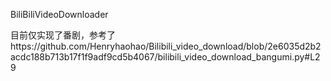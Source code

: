 BiliBiliVideoDownloader

目前仅实现了番剧，参考了https://github.com/Henryhaohao/Bilibili_video_download/blob/2e6035d2b2acdc188b713b17f1f9adf9cd5b4067/bilibili_video_download_bangumi.py#L29